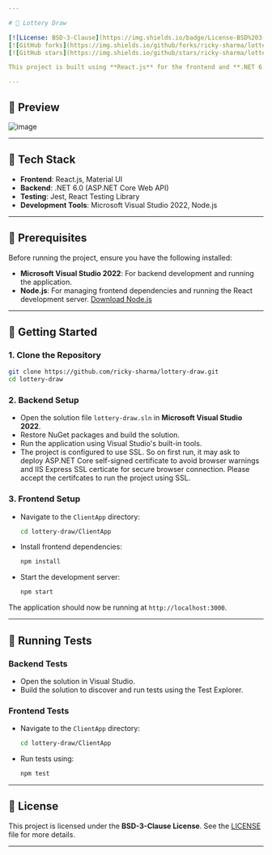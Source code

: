 ```yaml
---

# 🎰 Lottery Draw

[![License: BSD-3-Clause](https://img.shields.io/badge/License-BSD%203--Clause-blue.svg)](https://opensource.org/licenses/BSD-3-Clause)
[![GitHub forks](https://img.shields.io/github/forks/ricky-sharma/lottery-draw?style=social)](https://github.com/ricky-sharma/lottery-draw/network/members)
[![GitHub stars](https://img.shields.io/github/stars/ricky-sharma/lottery-draw?style=social)](https://github.com/ricky-sharma/lottery-draw/stargazers)

This project is built using **React.js** for the frontend and **.NET 6.0** for the backend, providing a seamless and interactive user experience.

---
```


## 📸 Preview

![image](https://user-images.githubusercontent.com/61348196/202344519-556ecfc9-b8ce-4e9b-b1a5-3ce27e5ebad5.png)

---

## 🧩 Tech Stack

* **Frontend**: React.js, Material UI
* **Backend**: .NET 6.0 (ASP.NET Core Web API)
* **Testing**: Jest, React Testing Library
* **Development Tools**: Microsoft Visual Studio 2022, Node.js

---

## 🔧 Prerequisites

Before running the project, ensure you have the following installed:

* **Microsoft Visual Studio 2022**: For backend development and running the application.
* **Node.js**: For managing frontend dependencies and running the React development server. [Download Node.js](https://nodejs.org/en/download/)

---

## 🚀 Getting Started

### 1. Clone the Repository

```bash
git clone https://github.com/ricky-sharma/lottery-draw.git
cd lottery-draw
```

### 2. Backend Setup

* Open the solution file `lottery-draw.sln` in **Microsoft Visual Studio 2022**.
* Restore NuGet packages and build the solution.
* Run the application using Visual Studio's built-in tools.
* The project is configured to use SSL. So on first run, it may ask to deploy ASP.NET Core self-signed certificate to avoid browser warnings and IIS Express SSL certicate for secure browser connection. Please accept the certifcates to run the project using SSL.

### 3. Frontend Setup

* Navigate to the `ClientApp` directory:

  ```bash
  cd lottery-draw/ClientApp
  ```

* Install frontend dependencies:

  ```bash
  npm install
  ```

* Start the development server:

  ```bash
  npm start
  ```

The application should now be running at `http://localhost:3000`.

---

## 🧪 Running Tests

### Backend Tests

* Open the solution in Visual Studio.
* Build the solution to discover and run tests using the Test Explorer.

### Frontend Tests

* Navigate to the `ClientApp` directory:

  ```bash
  cd lottery-draw/ClientApp
  ```

* Run tests using:

  ```bash
  npm test
  ```

---

## 📄 License

This project is licensed under the **BSD-3-Clause License**. See the [LICENSE](https://github.com/ricky-sharma/lottery-draw/blob/master/LICENSE) file for more details.

---


